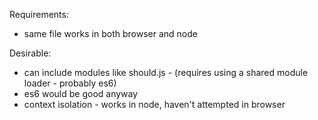Requirements:
- same file works in both browser and node

Desirable:
- can include modules like should.js - (requires using a shared module loader - probably es6)
- es6 would be good anyway
- context isolation - works in node, haven't attempted in browser